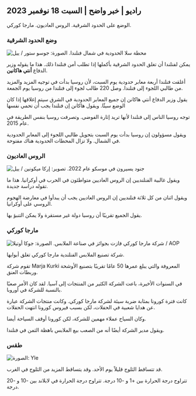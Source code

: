## راديو \| خبر واضح \| السبت 18 نوفمبر 2023

الوضع على الحدود الشرقية. الروس العاديون. مارجا كوركي.

### وضع الحدود الشرقية

![محطة سلا الحدودية في شمال فنلندا. الصورة: جوسو ستور / ييل](https://images.cdn.yle.fi/image/upload/c_crop,h_3033,w_5392,x_0,y_144/ar_1.7777777777777777,c_fill,g_faces,h_675,w_1200/dpr_1.0/q_auto:eco/f_auto/fl_lossy/v1700230392/39-1202451655773834805e)

يمكن لفنلندا أن تغلق الحدود الشرقية بأكملها إذا تطلب أمن فنلندا ذلك. هذا ما يقوله وزير الدفاع **أنتي هاكانين**.

أغلقت فنلندا أربعة معابر حدودية يوم السبت، لأن روسيا بدأت في توجيه المزيد والمزيد من طالبي اللجوء إلى فنلندا. وصل 220 طالب لجوء إلى فنلندا من روسيا يوم الجمعة.

يقول وزير الدفاع أنتي هاكانن إن جميع المعابر الحدودية في الشرق سيتم إغلاقها إذا كان الوضع سيئًا. ويقول هاكانن إن فنلندا يجب أن تحمي نفسها

توجه روسيا الناس إلى فنلندا لأنها تريد إثارة الفوضى. وتصرفت روسيا بنفس الطريقة في عام 2015.

ويقول مسؤولون إن روسيا بدأت يوم السبت بتحويل طالبي اللجوء إلى المعابر الحدودية في الشمال. ولا تزال المحطات الحدودية هناك مفتوحة.

### الروس العاديون

![جنود يسيرون في موسكو عام 2022. تصوير: إركا ميكونين / ييل](https://images.cdn.yle.fi/image/upload/c_crop,h_2250,w_4000,x_0,y_620/ar_1.777777777777777,c_fill,g_faces،h_675،w_1200/dpr_1.0/q_auto:eco/f_auto/fl_lossy/v1652081791/39-9521386278c4035763b)

ويقول غالبية الفنلنديين إن الروس العاديين متواطئون في الحرب في أوكرانيا. هذا ما تقوله دراسة جديدة.

ويقول اثنان من كل ثلاثة فنلنديين إن الروس العاديين يجب أن يبدأوا في معارضة الهجوم الروسي على أوكرانيا.

يقول الجميع تقريبًا أن روسيا دولة غير مستقرة ولا يمكن التنبؤ بها.

### مارجا كوركي

![شركة مارجا كوركي فازت بجوائز في صناعة الملابس. الصورة: جوكا أوتيلا / AOP](https://images.cdn.yle.fi/image/upload/c_crop,h_2089,w_3715,x_1,y_0/ar_1.7777777777777777,c_fill,g_faces,h_675,w_1200/dpr_1.0/q_auto:eco/f_auto/fl_lossy/v1700215518/39-120216565573a69289c3)

شركة تصنيع الملابس الفنلندية مارجا كوركي تغلق أبوابها.

تقوم شركة Marja Kurki المعروفة والتي يبلغ عمرها 50 عامًا تقريبًا بتصنيع الأوشحة وربطات العنق.

في السنوات الأخيرة، باعت الشركة الكثير من المنتجات إلى آسيا. لقد كان الأمر صعبًا بالنسبة للشركة في أوروبا.

كانت فترة كورونا بمثابة ضربة سيئة لشركة مارجا كوركي. وكانت منتجات الشركة عبارة عن هدايا شعبية في الحفلات، لكن بسبب فيروس كورونا انتهت الحفلات.

وكان السياح عملاء مهمين للشركة، لكن كورونا أوقف السياحة أيضا.

ويقول مدير الشركة أيضًا أنه من الصعب بيع الملابس باهظة الثمن في فنلندا.

### طقس

![ الصورة: Yle](https://images.cdn.yle.fi/image/upload/c_crop,h_1080,w_1919,x_0,y_0/ar_1.7777777777777777,c_fill,g_faces,h_675,w_1200/dpr_1.0/q_auto:eco/f_auto/fl_lossy/v1700323494/39-12028456558e083321cf)

قد تتساقط الثلوج قليلاً يوم الأحد. وقد يتساقط المزيد من الثلوج في الغرب.

تتراوح درجة الحرارة بين +1 و -10 درجة. تتراوح درجة الحرارة في لابلاند بين -10 و -20 درجة.